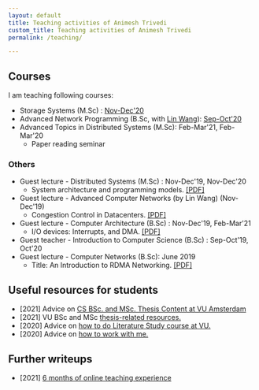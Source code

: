 ```yaml
---
layout: default
title: Teaching activities of Animesh Trivedi
custom_title: Teaching activities of Animesh Trivedi
permalink: /teaching/

---
```

## Courses 
I am teaching following courses: 
  * Storage Systems (M.Sc) : [Nov-Dec'20](/2020-stosys-slides)
  * Advanced Network Programming (B.Sc, with [Lin Wang](https://linwang.info/)): [Sep-Oct'20](/2020-anp-slides)
  * Advanced Topics in Distributed Systems (M.Sc): Feb-Mar'21, Feb-Mar'20
    * Paper reading seminar

### Others
  * Guest lecture - Distributed Systems (M.Sc) : Nov-Dec'19, Nov-Dec'20
    * System architecture and programming models. [[PDF]](https://github.com/animeshtrivedi/animeshtrivedi.github.io/raw/master/files/2020/2020-pm-sa-ds.pdf)
  * Guest lecture - Advanced Computer Networks (by Lin Wang) (Nov-Dec'19) 
    * Congestion Control in Datacenters. [[PDF]](https://github.com/animeshtrivedi/animeshtrivedi.github.io/raw/master/files/2019/2019-adv-network-Congestion-Control-in-Data-Centers.pdf)
  * Guest lecture - Computer Architecture (B.Sc) : Nov-Dec'19, Feb-Mar'21
    * I/O devices: Interrupts, and DMA. [[PDF]](https://github.com/animeshtrivedi/animeshtrivedi.github.io/raw/master/files/2019/2019-comparch-io.pdf)
  * Guest teacher - Introduction to Computer Science (B.Sc) : Sep-Oct'19, Oct'20
  * Guest lecture - Computer Networks (B.Sc): June 2019
    * Title: An Introduction to RDMA Networking. [[PDF]](https://github.com/animeshtrivedi/animeshtrivedi.github.io/raw/master/files/2019/2019-bsc-Introduction-to-RDMA-Networking.pdf)

## Useful resources for students 
  * [2021] Advice on [CS BSc. and MSc. Thesis Content at VU Amsterdam](/thesis-content-advice/)
  * [2021] VU BSc and MSc [thesis-related resources.](/thesis-resources)
  * [2020] Advice on [how to do Literature Study course at VU.](/lit-study/)
  * [2020] Advice on [how to work with me.](/advice/)
 
## Further writeups 
  * [2021] [6 months of online teaching experience](/2020-online-teaching/)
